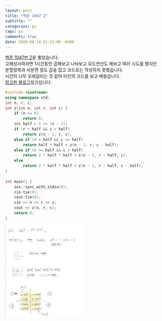 ```yaml
---
layout: post
title: "백준 1047 Z"
subtitle: ""
categories: ps
tags: ps
comments: true
date: 2020-08-14 21:22:00 -0400
--- 
```


[백준 1047번 Z](https://www.acmicpc.net/problem/1074)을 풀었습니다.     
고해성사하자면 1시간동안 곱해보고 나눠보고 모드연산도 해보고 여러 시도를 했지만     
분할정복과 사분면 정도 감을 잡고 코드로는 작성하지 못했습니다.  
시간이 너무 오래걸리는 것 같아 타인의 코드를 보고 배웠습니다.   
[참고한 블로그](https://42kchoi.tistory.com/170)링크입니다.


```cpp
#include <iostream>
using namespace std;
int n, r, c;
int z(int n, int r, int c) {
	if (n == 0)
		return 0;
	int half = 1 << (n - 1);
	if (r < half && c < half)
		return z(n - 1, r, c);
	else if (r < half && c >= half)
		return half * half + z(n - 1, r, c - half);
	else if (r >= half && c < half)
		return 2 * half * half + z(n - 1, r - half, c);
	else
		return 3 * half * half + z(n - 1, r - half, c - half);
}

int main() {
	ios::sync_with_stdio(0);
	cin.tie(0);
	cout.tie(0);
	cin >> n >> r >> c;
	cout << z(n, r, c);
	return 0;
}
``` 
<img src="./assets/img/posts/2020-08-14.jpg" width="50%" height="50%">